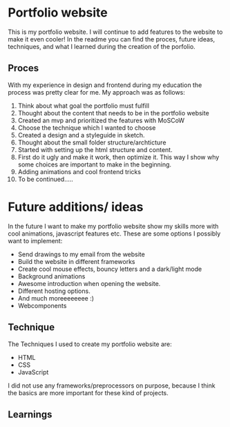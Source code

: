 # Portfolio website 
This is my portfolio website. I will continue to add features to the website to make it even cooler! In the readme you can find the proces, future ideas, techniques, and what I learned during the creation of the porfolio.

## Proces
With my experience in design and frontend during my education the process was pretty clear for me. 
My approach was as follows:
1. Think about what goal the portfolio must fulfill
2. Thought about the content that needs to be in the portfolio website
3. Created an mvp and prioritized the features with MoSCoW
4. Choose the technique which I wanted to choose
5. Created a design and a styleguide in sketch.
6. Thought about the small folder structure/archticture
7. Started with setting up the html structure and content.
8. First do it ugly and make it work, then optimize it. This way I show why some choices are important to make in the beginning.
9. Adding animations and cool frontend tricks
10. To be continued.....


# Future additions/ ideas
In the future I want to make my portfolio website show my skills more with cool animations, javascript features etc. 
These are some options I possibly want to implement:
- Send drawings to my email from the website
- Build the website in different frameworks
- Create cool mouse effects, bouncy letters and a dark/light mode
- Background animations
- Awesome introduction when opening the website.
- Different hosting options.
- And much moreeeeeeee :) 
- Webcomponents


## Technique
The Techniques I used to create my portfolio website are:
- HTML
- CSS
- JavaScript

I did not use any frameworks/preprocessors on purpose, because I think the basics are more important for these kind of projects.

## Learnings



